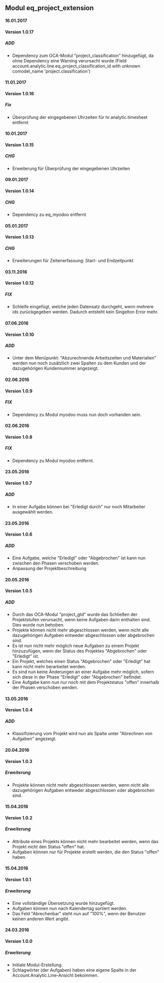 ## Modul eq_project_extension


#### 16.01.2017
#### Version 1.0.17
##### ADD
- Dependency zum OCA-Modul "project_classification" hinzugefügt, da ohne Dependency eine Warning verursacht wurde (Field account.analytic.line.eq_project_classification_id with unknown comodel_name 'project.classification')

#### 11.01.2017
#### Version 1.0.16
##### Fix
- Überprüfung der eingegebenen Uhrzeiten für hr.analytic.timesheet entfernt

#### 10.01.2017
#### Version 1.0.15
##### CHG
- Erweiterung für Überprüfung der eingegebenen Uhrzeiten


#### 09.01.2017
#### Version 1.0.14
##### CHG
- Dependency zu eq_myodoo entfernt

#### 05.01.2017
#### Version 1.0.13
##### CHG
- Erweiterungen für Zeitenerfassung: Start- und Endzeitpunkt


#### 03.11.2016
#### Version 1.0.12
##### FIX
- Schleife eingefügt, welche jeden Datensatz durchgeht, wenn mehrere ids zurückgegeben werden. Dadurch entsteht kein Singelton Error mehr.

#### 07.06.2016
#### Version 1.0.10
##### ADD
- Unter dem Menüpunkt: "Abzurechnende Arbeitszeiten und Materialien" werden nun noch zusätzlich zwei Spalten zu dem Kunden und der dazugehörigen Kundennummer angezeigt. 

#### 02.06.2016
#### Version 1.0.9
##### FIX
- Dependency zu Modul myodoo muss nun doch vorhanden sein.

#### 02.06.2016
#### Version 1.0.8
##### FIX
- Dependency zu Modul myodoo entfernt.

#### 23.05.2016
#### Version 1.0.7
##### ADD
- In einer Aufgabe können bei "Erledigt durch" nur noch Mitarbeiter ausgewählt werden.

#### 23.05.2016
#### Version 1.0.6
##### ADD
- Eine Aufgabe, welche "Erledigt" oder "Abgebrochen" ist kann nun zwischen den Phasen verschoben werden.
- Anpassung der Projektbeschreibung

#### 20.05.2016
#### Version 1.0.5
##### ADD
- Durch das OCA-Modul "project_gtd" wurde das Schließen der Projektstufen verursacht, wenn keine Aufgaben darin enthalten sind. Dies wurde nun behoben.
- Projekte können nicht mehr abgeschlossen werden, wenn nicht alle dazugehörigen Aufgaben entweder abgeschlossen oder abgebrochen sind.
- Es ist nun nicht mehr möglich neue Aufgaben zu einem Projekt hinzuzufügen, wenn der Status des Projektes "Abgebrochen" oder "Erledigt" ist.
- Ein Projekt, welches einen Status "Abgebrochen" oder "Erledigt" hat kann nicht mehr berarbeitet werden.
- Es sind nun keine Änderungen an einer Aufgabe mehr möglich, sofern sich diese in der Phase "Erledigt" oder "Abgebrochen" befindet.
- Eine Aufgabe kann nun nur noch mit dem Projektstatus "offen" innerhalb der Phasen verschoben werden.


#### 13.05.2016
#### Version 1.0.4
##### ADD
- Klassifizierung vom Projekt wird nun als Spalte unter "Abrechnen von Aufgaben" angezeigt.


#### 20.04.2016
#### Version 1.0.3
##### Erweiterung
- Projekte können nicht mehr abgeschlossen werden, wenn nicht alle dazugehörigen Aufgaben entweder abgeschlossen oder abgebrochen sind.

#### 15.04.2016
#### Version 1.0.2
##### Erweiterung
- Attribute eines Projekts können nicht mehr bearbeitet werden, wenn das Projekt nicht den Status "offen" hat.
- Aufgaben können nur für Projekte erstellt werden, die den Status "offen" haben.

#### 15.04.2016
#### Version 1.0.1
##### Erweiterung
- Eine vollständige Übersetzung wurde hinzugefügt.
- Aufgaben können nun nach Kalendertag sortiert werden.
- Das Feld "Abrechenbar" steht nun auf "100%", wenn der Benutzer keinen anderen Wert angibt.

#### 24.03.2016
#### Version 1.0.0
##### Erweiterung
- Initiale Modul-Erstellung.
- Schlagwörter (der Aufgaben) haben eine eigene Spalte in der Account.Analytic.Line-Ansicht bekommen.
